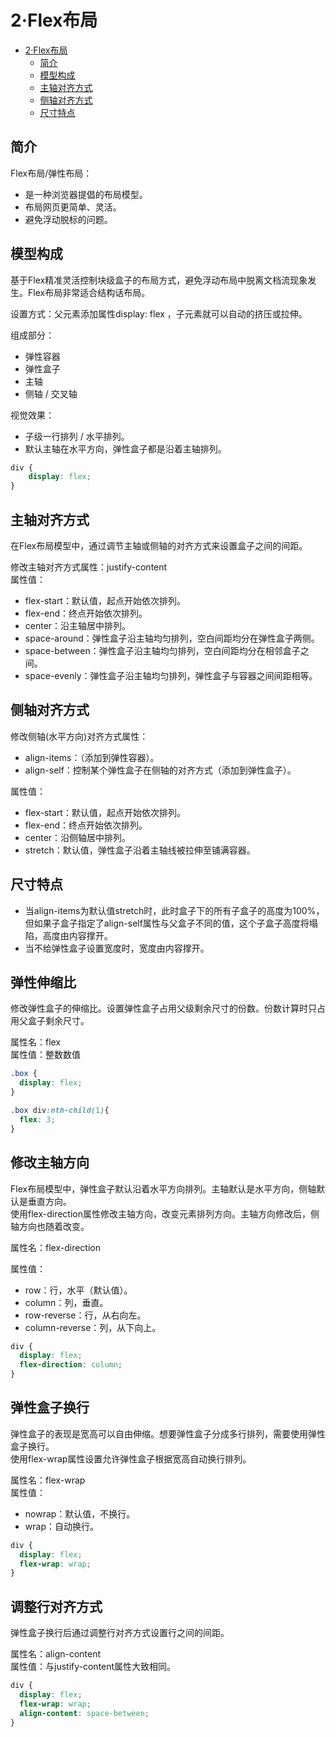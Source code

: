 # 2·Flex布局

<!-- TOC -->
* [2·Flex布局](#2flex布局)
  * [简介](#简介)
  * [模型构成](#模型构成)
  * [主轴对齐方式](#主轴对齐方式)
  * [侧轴对齐方式](#侧轴对齐方式)
  * [尺寸特点](#尺寸特点)
<!-- TOC -->

## 简介
Flex布局/弹性布局：
- 是一种浏览器提倡的布局模型。
- 布局网页更简单、灵活。
- 避免浮动脱标的问题。

## 模型构成
基于Flex精准灵活控制块级盒子的布局方式，避免浮动布局中脱离文档流现象发生。Flex布局非常适合结构话布局。  

设置方式：父元素添加属性display: flex ，子元素就可以自动的挤压或拉伸。

组成部分：
- 弹性容器
- 弹性盒子
- 主轴
- 侧轴 / 交叉轴

视觉效果：
- 子级一行排列 / 水平排列。
- 默认主轴在水平方向，弹性盒子都是沿着主轴排列。

```css
div {
    display: flex;
}
```

## 主轴对齐方式
在Flex布局模型中，通过调节主轴或侧轴的对齐方式来设置盒子之间的间距。

修改主轴对齐方式属性：justify-content  
属性值：
- flex-start：默认值，起点开始依次排列。
- flex-end：终点开始依次排列。
- center：沿主轴居中排列。
- space-around：弹性盒子沿主轴均匀排列，空白间距均分在弹性盒子两侧。
- space-between：弹性盒子沿主轴均匀排列，空白间距均分在相邻盒子之间。
- space-evenly：弹性盒子沿主轴均匀排列，弹性盒子与容器之间间距相等。

## 侧轴对齐方式
修改侧轴(水平方向)对齐方式属性：
- align-items：（添加到弹性容器）。
- align-self：控制某个弹性盒子在侧轴的对齐方式（添加到弹性盒子）。

属性值：
- flex-start：默认值，起点开始依次排列。
- flex-end：终点开始依次排列。
- center：沿侧轴居中排列。
- stretch：默认值，弹性盒子沿着主轴线被拉伸至铺满容器。

## 尺寸特点
- 当align-items为默认值stretch时，此时盒子下的所有子盒子的高度为100%， 但如果子盒子指定了align-self属性与父盒子不同的值，这个子盒子高度将塌陷，高度由内容撑开。
- 当不给弹性盒子设置宽度时，宽度由内容撑开。

## 弹性伸缩比
修改弹性盒子的伸缩比。设置弹性盒子占用父级剩余尺寸的份数。份数计算时只占用父盒子剩余尺寸。

属性名：flex  
属性值：整数数值

```css
.box {
  display: flex;
}

.box div:nth-child(1){
  flex: 3;
}
```

## 修改主轴方向
Flex布局模型中，弹性盒子默认沿着水平方向排列。主轴默认是水平方向，侧轴默认是垂直方向。   
使用flex-direction属性修改主轴方向，改变元素排列方向。主轴方向修改后，侧轴方向也随着改变。  

属性名：flex-direction  

属性值：
- row：行，水平（默认值）。
- column：列，垂直。
- row-reverse：行，从右向左。
- column-reverse：列，从下向上。

```css
div {
  display: flex;
  flex-direction: column;
}
```

## 弹性盒子换行
弹性盒子的表现是宽高可以自由伸缩。想要弹性盒子分成多行排列，需要使用弹性盒子换行。  
使用flex-wrap属性设置允许弹性盒子根据宽高自动换行排列。  

属性名：flex-wrap  
属性值：
- nowrap：默认值，不换行。
- wrap：自动换行。

```css
div {
  display: flex;
  flex-wrap: wrap;
}
```

## 调整行对齐方式
弹性盒子换行后通过调整行对齐方式设置行之间的间距。  

属性名：align-content  
属性值：与justify-content属性大致相同。

```css
div {
  display: flex;
  flex-wrap: wrap;
  align-content: space-between;
}
```